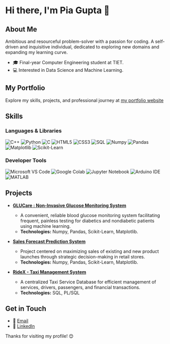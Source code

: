 # Hi there, I'm Pia Gupta 👋


## About Me

Ambitious and resourceful problem-solver with a passion for coding. A self-driven and inquisitive individual, dedicated to exploring new domains and expanding my learning curve. 


- 🎓 Final-year Computer Engineering student at TIET.
- 💻 Interested in Data Science and Machine Learning.


## My Portfolio
Explore my skills, projects, and professional journey at [my portfolio website](https://pia-gupta.netlify.app/)



## Skills


### Languages & Libraries
![C++](https://img.shields.io/badge/C++-00599C?style=for-the-badge&logo=cplusplus&logoColor=white)
![Python](https://img.shields.io/badge/Python-3776AB?style=for-the-badge&logo=python&logoColor=white)
![C](https://img.shields.io/badge/C-A8B9CC?style=for-the-badge&logo=c&logoColor=black)
![HTML5](https://img.shields.io/badge/HTML5-E34F26?style=for-the-badge&logo=html5&logoColor=white)
![CSS3](https://img.shields.io/badge/CSS3-1572B6?style=for-the-badge&logo=css3&logoColor=white)
![SQL](https://img.shields.io/badge/SQL-4479A1?style=for-the-badge&logo=sql&logoColor=white)
![Numpy](https://img.shields.io/badge/Numpy-013243?style=for-the-badge&logo=numpy&logoColor=white)
![Pandas](https://img.shields.io/badge/Pandas-150458?style=for-the-badge&logo=pandas&logoColor=white)
![Matplotlib](https://img.shields.io/badge/Matplotlib-11557c?style=for-the-badge&logo=matplotlib&logoColor=white)
![Scikit-Learn](https://img.shields.io/badge/Scikit--Learn-F7931E?style=for-the-badge&logo=scikit-learn&logoColor=white)



### Developer Tools
![Microsoft VS Code](https://img.shields.io/badge/VS%20Code-0078d7?style=for-the-badge&logo=visual%20studio%20code&logoColor=white)
![Google Colab](https://img.shields.io/badge/Google%20Colab-F9AB00?style=for-the-badge&logo=googlecolab&logoColor=white)
![Jupyter Notebook](https://img.shields.io/badge/Jupyter-F37626?style=for-the-badge&logo=jupyter&logoColor=white)
![Arduino IDE](https://img.shields.io/badge/Arduino_IDE-00979D?style=for-the-badge&logo=arduino&logoColor=white)
![MATLAB](https://img.shields.io/badge/MATLAB-0076A8?style=for-the-badge&logo=mathworks&logoColor=white)


## Projects

- [**GLUCare : Non-Invasive Glucose Monitoring System**](https://github.com/pia-gupta27/capstone-GLUCare)
  - A convenient, reliable blood glucose monitoring system facilitating frequent, painless testing for diabetics and nondiabetic
    patients using machine learning.
  - **Technologies:** Numpy, Pandas, Scikit-Learn, Matplotlib.

- [**Sales Forecast Prediction System**](https://github.com/pia-gupta27/sales-forecast)
  - Project centered on maximizing sales of existing and new product launches through strategic decision-making in retail
    stores.
  - **Technologies:** Numpy, Pandas, Scikit-Learn, Matplotlib.
 
- [**RideX - Taxi Management System**](https://github.com/pia-gupta27/RIDEX-Taxi-Management-System)
  - A centralized Taxi Service Database for efficient management of services, drivers, passengers, and financial transactions.
  - **Technologies:** SQL, PL/SQL


## Get in Touch

- 📧 [Email](mailto:pgupta_be21@thapar.edu)
- 💼 [LinkedIn](https://www.linkedin.com/in/pia-gupta27/)

Thanks for visiting my profile! 😊



